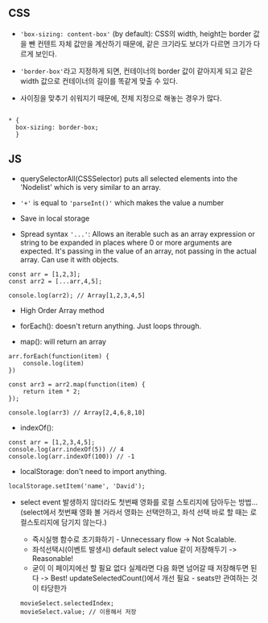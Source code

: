 ## CSS

- `'box-sizing: content-box'` (by default):
  CSS의 width, height는 border 값을 뺀 컨텐트 자체 값만을 계산하기 때문에, 같은 크기라도 보더가 다르면 크기가 다르게 보인다.

- `'border-box'`라고 지정하게 되면, 컨테이너의 border 값이 같아지게 되고 같은 width 값으로 컨테이너의 길이를 똑같게 맞출 수 있다.

- 사이징을 맞추기 쉬워지기 때문에, 전체 지정으로 해놓는 경우가 많다.

```

* {
  box-sizing: border-box;
  }

```

## JS

- querySelectorAll(CSSSelector) puts all selected elements into the 'Nodelist' which is very similar to an array.

- `'+'` is equal to `'parseInt()'` which makes the value a number

- Save in local storage

- Spread syntax `'...'`:
  Allows an iterable such as an array expression or string to be expanded in places where 0 or more arguments are expected. It's passing in the value of an array, not passing in the actual array. Can use it with objects.

```
const arr = [1,2,3];
const arr2 = [...arr,4,5];

console.log(arr2); // Array[1,2,3,4,5]
```

- High Order Array method

- forEach():
  doesn't return anything. Just loops through.

- map():
  will return an array

```
arr.forEach(function(item) {
    console.log(item)
})

const arr3 = arr2.map(function(item) {
    return item * 2;
});

console.log(arr3) // Array[2,4,6,8,10]
```

- indexOf():

```
const arr = [1,2,3,4,5];
console.log(arr.indexOf(5)) // 4
console.log(arr.indexOf(100)) // -1
```

- localStorage: don't need to import anything.

```
localStorage.setItem('name', 'David');
```

- select event 발생하지 않더라도 첫번째 영화를 로컬 스토리지에 담아두는 방법...
  (select에서 첫번째 영화 볼 거라서 영화는 선택안하고, 좌석 선택 바로 할 때는 로컬스토리지에 담기지 않는다.)

  - 즉시실행 함수로 초기화하기 - Unnecessary flow -> Not Scalable.
  - 좌석선택시(이벤트 발생시) default select value 같이 저장해두기 -> Reasonable!
  - 굳이 이 페이지에선 할 필요 없다 실제라면 다음 화면 넘어갈 때 저장해두면 된다 -> Best!
    updateSelectedCount()에서 개선 필요 - seats만 관여하는 것이 타당한가

  ```
  movieSelect.selectedIndex;
  movieSelect.value; // 이용해서 저장
  ```
